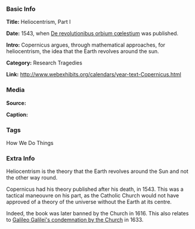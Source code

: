 ### Basic Info

**Title:** Heliocentrism, Part I

**Date:** 1543, when [De revolutionibus orbium cœlestium](https://www.bl.uk/collection-items/copernicus-celestial-spheres) was published.

**Intro:** Copernicus argues, through mathematical approaches, for heliocentrism, the idea that the Earth revolves around the sun.

**Category:** Research Tragedies

**Link:** http://www.webexhibits.org/calendars/year-text-Copernicus.html

### Media

**Source:** 

**Caption:** 

### Tags

How We Do Things

### Extra Info

Heliocentrism is the theory that the Earth revolves around the Sun and not the other way round.

Copernicus had his theory published after his death, in 1543. This was a tactical maneouvre on his part, as the Catholic Church would not have approved of a theory of the universe without the Earth at its centre.

Indeed, the book was later banned by the Church in 1616. This also relates to [Galileo Galilei's condemnation by the Church](https://www.tiki-toki.com/timeline/entry/1753034/A-History-of-Research-Ethics/#vars!panel=16443500!) in 1633.
